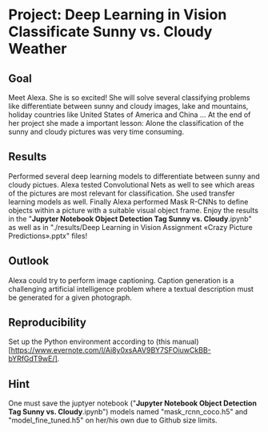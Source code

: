 # Project: Deep Learning in Vision Classificate Sunny vs. Cloudy Weather

## Goal
Meet Alexa. She is so excited! She will solve several classifying problems like differentiate between sunny and cloudy images, lake and mountains, holiday countries like United States of America and China … At the end of her project she made a important lesson: Alone the classification of the sunny and cloudy pictures was very time consuming.  


## Results
Performed several deep learning models to differentiate between sunny and cloudy pictues. Alexa tested Convolutional Nets as well to see which areas of the pictures are most relevant for classification. She used transfer learning models as well. Finally Alexa performed Mask R-CNNs to define objects within a picture with a suitable visual object frame. Enjoy the results in the "__Jupyter Notebook Object Detection Tag Sunny vs. Cloudy__.ipynb" as well as in "./results/Deep Learning in Vision Assignment  «Crazy Picture Predictions».pptx" files!


## Outlook
Alexa could try to perform image captioning. Caption generation is a challenging artificial intelligence problem where a textual description must be generated for a given photograph. 

## Reproducibility
Set up the Python environment according to (this manual)[https://www.evernote.com/l/Ai8y0xsAAV9BY7SFOiuwCkBB-bYRfGdT9wE/]. 

## Hint
One must save the juptyer notebook ("__Jupyter Notebook Object Detection Tag Sunny vs. Cloudy__.ipynb") models named "mask_rcnn_coco.h5" and "model_fine_tuned.h5" on her/his own due to Github size limits.  
